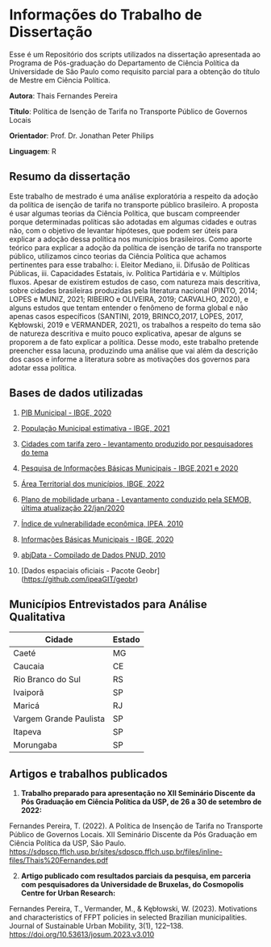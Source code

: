 # Informações do Trabalho de Dissertação 

Esse é um Repositório dos scripts utilizados na dissertação apresentada ao Programa de Pós-graduação do Departamento de Ciência Política da Universidade de São Paulo como requisito parcial para a obtenção do título de Mestre em Ciência Política.

**Autora**: Thais Fernandes Pereira

**Título**: Política de Isenção de Tarifa no Transporte Público de Governos Locais

**Orientador**: Prof. Dr. Jonathan Peter Philips

**Linguagem**: R

## Resumo da dissertação

Este trabalho de mestrado é uma análise exploratória a respeito da adoção da política de isenção de tarifa no transporte público brasileiro. A proposta é usar algumas teorias da Ciência Política, que buscam compreender porque determinadas políticas são adotadas em algumas cidades e outras não, com o objetivo de levantar hipóteses, que podem ser úteis para explicar a adoção dessa política nos municípios brasileiros. Como aporte teórico para explicar a adoção da política de isenção de tarifa no transporte público, utilizamos cinco teorias da Ciência Política que achamos pertinentes para esse trabalho: i. Eleitor Mediano, ii. Difusão de Políticas Públicas, iii. Capacidades Estatais, iv. Política Partidária e v. Múltiplos fluxos. Apesar de existirem estudos de caso, com natureza mais descritiva, sobre cidades brasileiras produzidas pela literatura nacional (PINTO, 2014; LOPES e MUNIZ, 2021; RIBEIRO e OLIVEIRA, 2019; CARVALHO, 2020), e alguns estudos que tentam entender o fenômeno de forma global e não apenas casos específicos (SANTINI, 2019, BRINCO,2017, LOPES, 2017, Kębłowski, 2019 e VERMANDER, 2021), os trabalhos a respeito do tema são de natureza descritiva e muito pouco explicativa, apesar de alguns se proporem a de fato explicar a política. Desse modo, este trabalho pretende preencher essa lacuna, produzindo uma análise que vai além da descrição dos casos e informe a literatura sobre as motivações dos governos para adotar essa política. 

## Bases de dados utilizadas

1. [PIB Municipal - IBGE, 2020](https://www.ibge.gov.br/estatisticas/economicas/contas-nacionais/9088-produto-interno-bruto-dos-municipios.html?=&t=resultados)

2. [População Municipal estimativa - IBGE, 2021](https://www.ibge.gov.br/estatisticas/sociais/populacao/9103-estimativas-de-populacao.html?=&t=downloads)

3. [Cidades com tarifa zero - levantamento produzido por pesquisadores do tema](https://docs.google.com/spreadsheets/d/1UnKXflAf5RVRMhCL-FuroTsPZBy7am3qAmD5j_hXc3g/edit#gid=0)

4. [Pesquisa de Informações Básicas Municipais - IBGE,2021 e 2020](https://www.ibge.gov.br/estatisticas/sociais/saude/10586-pesquisa-de-informacoes-basicas-municipais.html?=&t=downloads) 

5. [Área Territorial dos municípios, IBGE, 2022](https://www.ibge.gov.br/geociencias/organizacao-do-territorio/estrutura-territorial/15761-areas-dos-municipios.html?=&t=downloads)

6. [Plano de mobilidade urbana - Levantamento conduzido pela SEMOB, última atualização 22/jan/2020](https://antigo.mdr.gov.br/index.php?option=com_content&view=article&id=4398:levantamen)

7. [Índice de vulnerabilidade econômica,  IPEA, 2010](http://ivs.ipea.gov.br/index.php/pt/planilha)

8. [Informações Básicas Municipais - IBGE, 2020](https://www.ibge.gov.br/estatisticas/sociais/saude/10586-pesquisa-de-informacoes-basicas-municipais.html?=&t=downloads)

9. [abjData - Compilado de Dados PNUD, 2010](https://abjur.github.io/abjData/)

10. [Dados espaciais oficiais - Pacote Geobr] (https://github.com/ipeaGIT/geobr)


## Municípios Entrevistados para Análise Qualitativa 

|Cidade|Estado|
|---|---|
|Caeté| MG |
|Caucaia| CE |
|Rio Branco do Sul| RS|
|Ivaiporã| SP|
|Maricá| RJ |
|Vargem Grande Paulista| SP |
|Itapeva| SP |
|Morungaba| SP |

## Artigos e trabalhos publicados

1. **Trabalho preparado para apresentação no XII Seminário Discente da Pós Graduação em Ciência Política da USP, de 26 a 30 de setembro de 2022:**

Fernandes Pereira, T. (2022). A Política de Insenção de Tarifa no Transporte Público de Governos Locais. XII Seminário Discente da Pós Graduação em Ciência Política da USP, São Paulo. https://sdpscp.fflch.usp.br/sites/sdpscp.fflch.usp.br/files/inline-files/Thais%20Fernandes.pdf

2. **Artigo publicado com resultados parciais da pesquisa, em parceria com pesquisadores da Universidade de Bruxelas, do Cosmopolis Centre for Urban Research:**

Fernandes Pereira, T., Vermander, M., & Kębłowski, W. (2023). Motivations and characteristics of FFPT policies in selected Brazilian municipalities. Journal of Sustainable Urban Mobility, 3(1), 122–138. https://doi.org/10.53613/josum.2023.v3.010 











